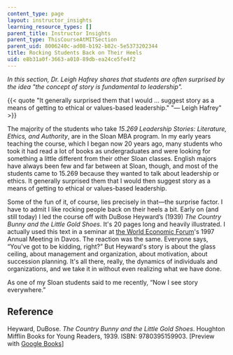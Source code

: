 ```yaml
---
content_type: page
layout: instructor_insights
learning_resource_types: []
parent_title: Instructor Insights
parent_type: ThisCourseAtMITSection
parent_uid: 8006240c-ad08-b192-b82c-5e5373202344
title: Rocking Students Back on Their Heels
uid: e8b31a0f-3663-a010-89db-ea24ce5fe4f2
---
```


_In this section, Dr. Leigh Hafrey shares that students are often surprised by the idea "the concept of story is fundamental to leadership"._

{{< quote "It generally surprised them that I would … suggest story as a means of getting to ethical or values-based leadership." "— Leigh Hafrey" >}}

The majority of the students who take _15.269 Leadership Stories: Literature, Ethics, and Authority_, are in the Sloan MBA program. In my early years teaching the course, which I began now 20 years ago, many students who took it had read a lot of books as undergraduates and were looking for something a little different from their other Sloan classes. English majors have always been few and far between at Sloan, though, and most of the students came to 15.269 because they wanted to talk about leadership or ethics. It generally surprised them that I would then suggest story as a means of getting to ethical or values-based leadership.

Some of the fun of it, of course, lies precisely in that—the surprise factor. I have to admit I like rocking people back on their heels a bit. Early on (and still today) I led the course off with DuBose Heyward’s (1939) _The Country Bunny and the Little Gold Shoes_. It's 20 pages long and heavily illustrated. I actually used this text in a seminar at [the World Economic Forum](http://www.weforum.org/events/world-economic-forum-annual-meeting-2016/)'s 1997 Annual Meeting in Davos. The reaction was the same. Everyone says, “You've got to be kidding, right?” But Heyward's story is about the glass ceiling, about management and organization, about motivation, about succession planning. It's all there, really, the dynamics of individuals and organizations, and we take it in without even realizing what we have done.

As one of my Sloan students said to me recently, “Now I see story everywhere.”

Reference
---------

Heyward, DuBose. _The Country Bunny and the Little Gold Shoes_. Houghton Mifflin Books for Young Readers, 1939. ISBN: 9780395159903. \[Preview with [Google Books](http://books.google.com/books?id=aIc5oGa4ClQC&pg=PAfrontcover)\]